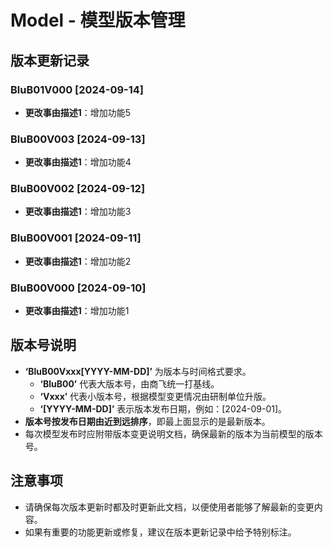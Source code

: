 # Model - 模型版本管理

## 版本更新记录

### BluB01V000 [2024-09-14]
- **更改事由描述1**：增加功能5

### BluB00V003 [2024-09-13]
- **更改事由描述1**：增加功能4

### BluB00V002 [2024-09-12]
- **更改事由描述1**：增加功能3

### BluB00V001 [2024-09-11]
- **更改事由描述1**：增加功能2

### BluB00V000 [2024-09-10]
- **更改事由描述1**：增加功能1

## 版本号说明

- **‘BluB00Vxxx[YYYY-MM-DD]’** 为版本与时间格式要求。
  - **‘BluB00’** 代表大版本号，由商飞统一打基线。
  - **‘Vxxx’** 代表小版本号，根据模型变更情况由研制单位升版。
  - **‘[YYYY-MM-DD]’** 表示版本发布日期，例如：[2024-09-01]。
- **版本号按发布日期由近到远排序**，即最上面显示的是最新版本。
- 每次模型发布时应附带版本变更说明文档，确保最新的版本为当前模型的版本号。

## 注意事项

- 请确保每次版本更新时都及时更新此文档，以便使用者能够了解最新的变更内容。
- 如果有重要的功能更新或修复，建议在版本更新记录中给予特别标注。
